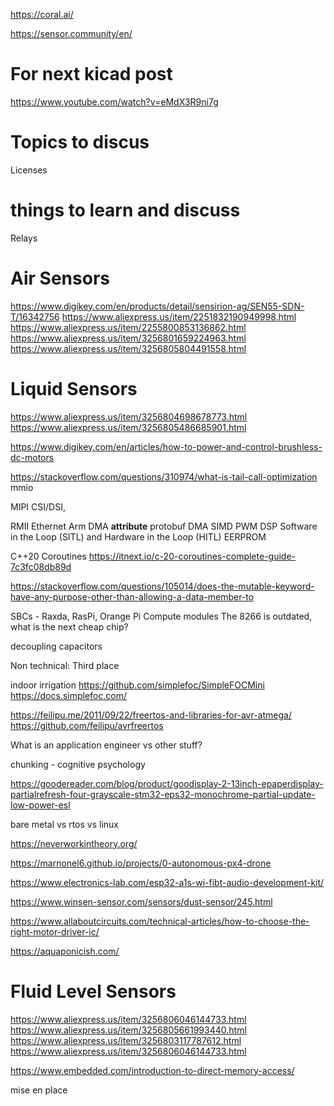 https://coral.ai/

https://sensor.community/en/
# For next kicad post
https://www.youtube.com/watch?v=eMdX3R9ni7g



# Topics to discus
Licenses

# things to learn and discuss
Relays

# Air Sensors
https://www.digikey.com/en/products/detail/sensirion-ag/SEN55-SDN-T/16342756
https://www.aliexpress.us/item/2251832190949998.html
https://www.aliexpress.us/item/2255800853136862.html
https://www.aliexpress.us/item/3256801659224963.html
https://www.aliexpress.us/item/3256805804491558.html
# Liquid Sensors
https://www.aliexpress.us/item/3256804698678773.html
https://www.aliexpress.us/item/3256805486685901.html

https://www.digikey.com/en/articles/how-to-power-and-control-brushless-dc-motors

https://stackoverflow.com/questions/310974/what-is-tail-call-optimization
mmio

MIPI CSI/DSI,

RMII
Ethernet Arm
DMA
__attribute__
protobuf
DMA
SIMD
PWM
DSP
Software in the Loop (SITL) and Hardware in the Loop (HITL)
EERPROM

C++20 Coroutines https://itnext.io/c-20-coroutines-complete-guide-7c3fc08db89d
 
https://stackoverflow.com/questions/105014/does-the-mutable-keyword-have-any-purpose-other-than-allowing-a-data-member-to

SBCs - Raxda, RasPi, Orange Pi
Compute modules
The 8266 is outdated, what is the next cheap chip?

decoupling capacitors

Non technical:
Third place

indoor irrigation
https://github.com/simplefoc/SimpleFOCMini
https://docs.simplefoc.com/

https://feilipu.me/2011/09/22/freertos-and-libraries-for-avr-atmega/
https://github.com/feilipu/avrfreertos



What is an application engineer vs other stuff?

chunking - cognitive psychology

https://goodereader.com/blog/product/goodisplay-2-13inch-epaperdisplay-partialrefresh-four-grayscale-stm32-eps32-monochrome-partial-update-low-power-esl

bare metal vs rtos vs linux

https://neverworkintheory.org/

https://marnonel6.github.io/projects/0-autonomous-px4-drone

https://www.electronics-lab.com/esp32-a1s-wi-fibt-audio-development-kit/

https://www.winsen-sensor.com/sensors/dust-sensor/245.html

https://www.allaboutcircuits.com/technical-articles/how-to-choose-the-right-motor-driver-ic/

https://aquaponicish.com/

# Fluid Level Sensors
https://www.aliexpress.us/item/3256806046144733.html
https://www.aliexpress.us/item/3256805661993440.html
https://www.aliexpress.us/item/3256803117787612.html
https://www.aliexpress.us/item/3256806046144733.html


https://www.embedded.com/introduction-to-direct-memory-access/

mise en place


